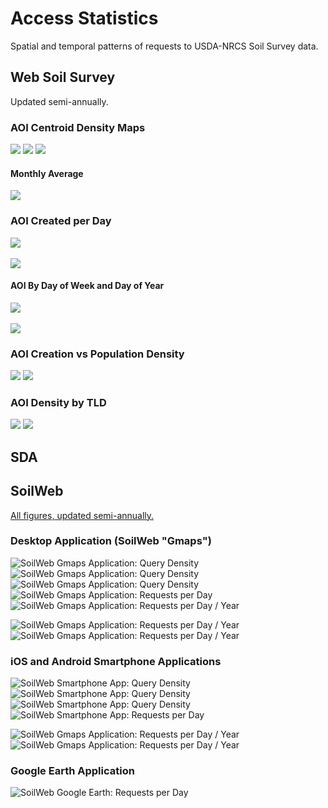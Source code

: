 # Access Statistics
Spatial and temporal patterns of requests to USDA-NRCS Soil Survey data.

## Web Soil Survey
Updated semi-annually.

### AOI Centroid Density Maps
![](results/WSS/AOI-density.png)
![](results/WSS/AOI-density-HI.png)
![](results/WSS/AOI-density-PR.png)

#### Monthly Average
![](results/WSS/WSS-AOI-density-monthly-mean.png)

### AOI Created per Day
![](results/WSS/WSS_AOI_daily-ts-decomposition.png)
<br>
<br>
![](results/WSS/daily-AOI-by-year-bwplot.png)

#### AOI By Day of Week and Day of Year
![](results/WSS/WSS_AOI_day-of-week-grid.png)
<br>
<br>
![](results/WSS/WSS_AOI_day-of-year-grid.png)


### AOI Creation vs Population Density
![](results/WSS/WSS-AOI-vs-popdens-hexbin.png)
![](results/WSS/median-AOI-vs-popdens.png)

### AOI Density by TLD
![](results/WSS/WSS-AOI-density-TLD.png)
![](results/WSS/WSS-AOI-density-pctile-TLD.png)


## SDA

## SoilWeb

[All figures, updated semi-annually.](https://soilmap2-1.lawr.ucdavis.edu/dylan/soilweb-stats/)

### Desktop Application (SoilWeb "Gmaps")
![SoilWeb Gmaps Application: Query Density](results/SoilWeb/gmap-density.png)
![SoilWeb Gmaps Application: Query Density](results/SoilWeb/gmap-density-HI.png)
![SoilWeb Gmaps Application: Query Density](results/SoilWeb/gmap-density-PR.png)
![SoilWeb Gmaps Application: Requests per Day](results/SoilWeb/gmap_daily-ts-decomposition.png)
![SoilWeb Gmaps Application: Requests per Day / Year](results/SoilWeb/gmap_yearly-bwplot.png)

![SoilWeb Gmaps Application: Requests per Day / Year](results/SoilWeb/gmap_day-of-week-grid.png)
![SoilWeb Gmaps Application: Requests per Day / Year](results/SoilWeb/gmap_day-of-year-grid.png)

### iOS and Android Smartphone Applications
![SoilWeb Smartphone App: Query Density](results/SoilWeb/app-2x-density.png)
![SoilWeb Smartphone App: Query Density](results/SoilWeb/app-2x-density-HI.png)
![SoilWeb Smartphone App: Query Density](results/SoilWeb/app-2x-density-PR.png)
![SoilWeb Smartphone App: Requests per Day](results/SoilWeb/app-2x_daily-ts-decomposition.png)

![SoilWeb Gmaps Application: Requests per Day / Year](results/SoilWeb/app-2x_day-of-week-grid.png)
![SoilWeb Gmaps Application: Requests per Day / Year](results/SoilWeb/app-2x_day-of-year-grid.png)

### Google Earth Application
![SoilWeb Google Earth: Requests per Day](https://soilmap2-1.lawr.ucdavis.edu/dylan/soilweb-stats/GE-requests-daily.png)



